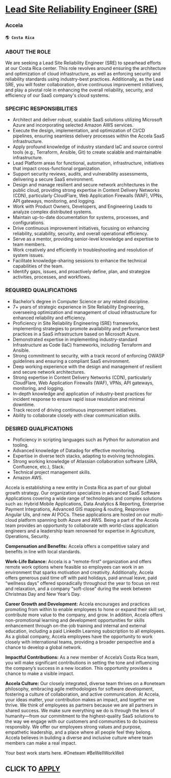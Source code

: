 # [Lead Site Reliability Engineer (SRE)](https://www.remotewlb.com/apply/lead-site-reliability-engineer-sre-80220)  
### Accela  
#### `🌎 Costa Rica`  

### ABOUT THE ROLE

We are seeking a Lead Site Reliability Engineer (SRE) to spearhead efforts at our Costa Rica center. This role revolves around ensuring the architecture and optimization of cloud infrastructure, as well as enforcing security and reliability standards using industry-best practices. Additionally, as the Lead SRE, you will foster collaboration, drive continuous improvement initiatives, and play a pivotal role in enhancing the overall reliability, security, and efficiency of our SaaS company's cloud systems.

### SPECIFIC RESPONSIBILITIES

  * Architect and deliver robust, scalable SaaS solutions utilizing Microsoft Azure and incorporating selected Amazon AWS services.
  * Execute the design, implementation, and optimization of CI/CD pipelines, ensuring seamless delivery processes within the Accela SaaS infrastructure.
  * Apply profound knowledge of industry standard IaC and source control tools (e.g., Terraform, Ansible, Git) to create scalable and maintainable infrastructure.
  * Lead Platform areas for functional, automation, infrastructure, initiatives that impact cross-functional organization.
  * Support security reviews, audits, and vulnerability assessments, delivering a secure SaaS environment.
  * Design and manage resilient and secure network architectures in the public cloud, providing strong expertise in Content Delivery Networks (CDN), particularly CloudFlare, Web Application Firewalls (WAF), VPNs, API gateways, monitoring, and logging.
  * Work with Product Owners, Developers, and Engineering Leads to analyze complex distributed systems.
  * Maintain up-to-date documentation for systems, processes, and configurations.
  * Drive continuous improvement initiatives, focusing on enhancing reliability, scalability, security, and overall operational efficiency.
  * Serve as a mentor, providing senior-level knowledge and expertise to team members.
  * Work creatively and efficiently in troubleshooting and resolution of system issues.
  * Facilitate knowledge-sharing sessions to enhance the technical capabilities of the team.
  * Identify gaps, issues, and proactively define, plan, and strategize activities, processes, and workflows.

### REQUIRED QUALIFICATIONS

  * Bachelor’s degree in Computer Science or any related discipline.
  * 7+ years of strategic experience in Site Reliability Engineering, overseeing optimization and management of cloud infrastructure for enhanced reliability and efficiency.
  * Proficiency in Site Reliability Engineering (SRE) frameworks, implementing strategies to promote availability and performance best practices in a SaaS infrastructure based on Microsoft Azure.
  * Demonstrated expertise in implementing industry-standard Infrastructure as Code (IaC) frameworks, including Terraform and Ansible.
  * Strong commitment to security, with a track record of enforcing OWASP guidelines and ensuring a compliant SaaS environment.
  * Deep working experience with the design and management of resilient and secure network architectures.
  * Strong expertise in Content Delivery Networks (CDN), particularly CloudFlare, Web Application Firewalls (WAF), VPNs, API gateways, monitoring, and logging.
  * In-depth knowledge and application of industry-best practices for incident response to ensure rapid issue resolution and minimal downtime.
  * Track record of driving continuous improvement initiatives.
  * Ability to collaborate closely with clear communication skills.

### DESIRED QUALIFICATIONS

  * Proficiency in scripting languages such as Python for automation and tooling.
  * Advanced knowledge of Datadog for effective monitoring.
  * Expertise in diverse tech stacks, adapting to evolving technologies.
  * Strong working knowledge of Atlassian collaboration software (JIRA, Confluence, etc.), Slack.
  * Technical project management skills.
  * Amazon AWS.

Accela is establishing a new entity in Costa Rica as part of our global growth strategy. Our organization specializes in advanced SaaS Software Applications covering a wide range of technologies and complex solutions such as: Hybrid Mobile Applications, Data Analytics & Reporting, Enterprise Payment Integrations, Advanced GIS mapping & routing, Responsive Angular UIs, and new AI POCs. These applications are hosted on our multi-cloud platform spanning both Azure and AWS. Being a part of the Accela team provides an opportunity to collaborate with world-class application engineers and a leadership team renowned for expertise in Agriculture, Operations, Security.

 **Compensation and Benefits:** Accela offers a competitive salary and benefits in line with local standards.

 **Work-Life Balance:** Accela is a “remote-first” organization and offers remote work options where feasible so employees can work in an environment that sparks motivation and creativity. Additionally, Accela offers generous paid time off with paid holidays, paid annual leave, paid “wellness days” offered sporadically throughout the year to focus on rest and relaxation, and a company “soft-close” during the week between Christmas Day and New Year’s Day.

 **Career Growth and Development:** Accela encourages and practices promoting from within to enable employees to hone or expand their skill set, contribute more value to the company, and grow. In addition, Accela offers non-promotional learning and development opportunities for skills enhancement through on-the-job training and internal and external education, including a paid LinkedIn Learning subscription to all employees. As a global company, Accela employees have the opportunity to work closely with international teams, providing a broader perspective and a chance to develop a global network.

 **Impactful Contributions:** As a new member of Accela’s Costa Rica team, you will make significant contributions in setting the tone and influencing the company’s success in a new location. This opportunity provides a chance to make a visible impact.

 **Accela Culture:** Our closely integrated, diverse team thrives on a #oneteam philosophy, embracing agile methodologies for software development, fostering a culture of collaboration, and active communication. At Accela, your ideas matter, your contribution makes an impact, and together we thrive. We think of employees as partners because we are all partners in shared success. We make sure everything we do is through the lens of humanity—from our commitment to the highest-quality SaaS solutions to the way we engage with our customers and communities to do business responsibly. We offer our employees strong values and purpose, empathetic leadership, and a place where all people feel they belong. Accela believes in building a diverse and inclusive culture where team members can make a real impact.

Your best work starts here. #Oneteam #BeWellWorkWell

  
## CLICK TO [APPLY](https://www.remotewlb.com/apply/lead-site-reliability-engineer-sre-80220)

